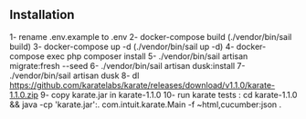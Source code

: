 ## Installation

1- rename .env.example to .env
2- docker-compose build (./vendor/bin/sail build)
3- docker-compose up -d (./vendor/bin/sail up -d)
4- docker-compose exec php composer install
5- ./vendor/bin/sail artisan migrate:fresh --seed
6- ./vendor/bin/sail artisan dusk:install
7- ./vendor/bin/sail artisan dusk
8- dl https://github.com/karatelabs/karate/releases/download/v1.1.0/karate-1.1.0.zip
9- copy karate.jar in karate-1.1.0
10- run karate tests : cd karate-1.1.0 && java -cp 'karate.jar':. com.intuit.karate.Main -f ~html,cucumber:json .